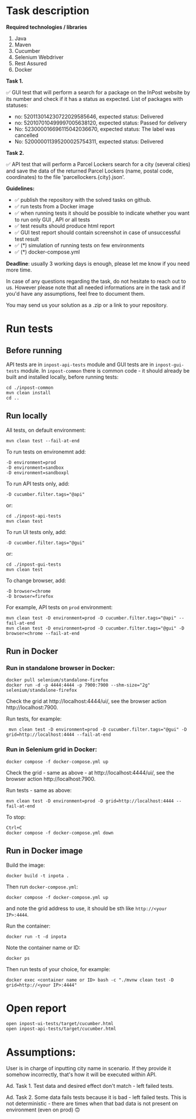 Task description
================

**Required technologies / libraries**

1. Java
2. Maven
3. Cucumber
4. Selenium Webdriver
5. Rest Assured
6. Docker

**Task 1.**

✅ GUI test that will perform a search for a package on the InPost website by its number and check if it has a status as expected.
List of packages with statuses:
- no: 520113014230722029585646, expected status: Delivered
- no: 520107010499997005638120, expected status: Passed for delivery
- No: 523000016696115042036670, expected status: The label was cancelled
- No: 520000011395200025754311, expected status: Delivered

**Task 2.**

✅ API test that will perform a Parcel Lockers search for a city (several cities) and save the data of the returned Parcel Lockers (name, postal code, coordinates) to the file 'parcellockers.{city}.json'.

**Guidelines:**

- ✅ publish the repository with the solved tasks on github.
- ✅ run tests from a Docker image
- ✅ when running tests it should be possible to indicate whether you want to run only GUI , API or all tests
- ✅ test results should produce html report
- ✅ GUI test report should contain screenshot in case of unsuccessful test result
- ✅ (*) simulation of running tests on few environments
- ✅ (*) docker-compose.yml

**Deadline**: usually 3 working days is enough, please let me know if you need more time.


In case of any questions regarding the task, do not hesitate to reach out to us.
However please note that all needed informations are in the task and if you'd have any assumptions, feel free to document them.

You may send us your solution as a .zip or a link to your repository.


Run tests
=========

Before running
--------------

API tests are in `inpost-api-tests` module and GUI tests are in `inpost-gui-tests` module. In `inpost-common` there is common code - it should already be built and installed locally, before running tests:

    cd ./inpost-common 
    mvn clean install 
    cd ..

Run locally
-----------

All tests, on default environment: 
    
    mvn clean test --fail-at-end

To run tests on environemnt add: 
    
    -D environment=prod
    -D environment=sandbox
    -D environment=sandboxpl

To run API tests only, add: 
    
    -D cucumber.filter.tags="@api"

or: 
    
    cd ./inpost-api-tests
    mvn clean test

To run UI tests only, add: 
    
    -D cucumber.filter.tags="@gui"

or: 

    cd ./inpost-gui-tests
    mvn clean test

To change browser, add: 
    
    -D browser=chrome
    -D browser=firefox

For example, API tests on `prod` environment: 
    
    mvn clean test -D environment=prod -D cucumber.filter.tags="@api" --fail-at-end
    mvn clean test -D environment=prod -D cucumber.filter.tags="@gui" -D browser=chrome --fail-at-end

Run in Docker
-------------

### Run in standalone browser in Docker: 
    
    docker pull selenium/standalone-firefox
    docker run -d -p 4444:4444 -p 7900:7900 --shm-size="2g" selenium/standalone-firefox

Check the grid at http://localhost:4444/ui/, see the browser action http://localhost:7900. 

Run tests, for example:
    
     mvn clean test -D environment=prod -D cucumber.filter.tags="@gui" -D grid=http://localhost:4444 --fail-at-end


### Run in Selenium grid in Docker:
    
    docker compose -f docker-compose.yml up

Check the grid - same as above - at http://localhost:4444/ui/, see the browser action http://localhost:7900.

Run tests - same as above: 
    
    mvn clean test -D environment=prod -D grid=http://localhost:4444 --fail-at-end

To stop: 
    
    Ctrl+C
    docker compose -f docker-compose.yml down


Run in Docker image
-------------------

Build the image: 

    docker build -t inpota .

Then run `docker-compose.yml`: 

    docker compose -f docker-compose.yml up

and note the grid address to use, it should be sth like `http://<your IP>:4444`. 

Run the container:

    docker run -t -d inpota

Note the container name or ID:

    docker ps

Then run tests of your choice, for example: 

    docker exec <container name or ID> bash -c "./mvnw clean test -D grid=http://<your IP>:4444"


Open report
===========
    
    open inpost-ui-tests/target/cucumber.html
    open inpost-api-tests/target/cucumber.html


Assumptions:
============

User is in charge of inputting city name in scenario. If they provide it somehow incorrectly, that's how it will be executed within API. 

Ad. Task 1. Test data and desired effect don't match - left failed tests. 

Ad. Task 2. Some data fails tests because it is bad - left failed tests. This is not deterministic - there are times when that bad data is not present on environment (even on prod) 🙃 